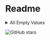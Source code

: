 # Readme





<details>

<summary>All Empty Values</summary>

</br>

```swift
BoolTrue
BoolFalse
EmptyBool
EmptyString
EmptyInt
EmptyInt16
EmptyInt32
EmptyInt64
EmptyInt8
EmptyUInt
EmptyUInt16
EmptyUInt32
EmptyUInt64
EmptyUInt8
EmptyCGFloat
EmptyDouble
EmptyFloat
EmptyFloat16
EmptyArray
EmptyDictionary
EmptySet
```

</details>

![GitHub stars](https://starchart.cc/intsig171/Readme.svg?theme=dark)
